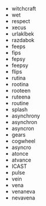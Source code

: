 - witchcraft
- wet
- respect
- xecus
- urlaklbek
- razdabok
- feeps
- fips
- fepsy
- feepsy
- flips
- rutina
- rootina
- rooteen
- ruteena
- routine
- splash
- asynchrony
- asynchron
- asyncron
- gears
- cogwheel
- asyncro
- atonce
- atvance
- ICAST
- pulse
- vein
- vena
- venaneva
- nevavena